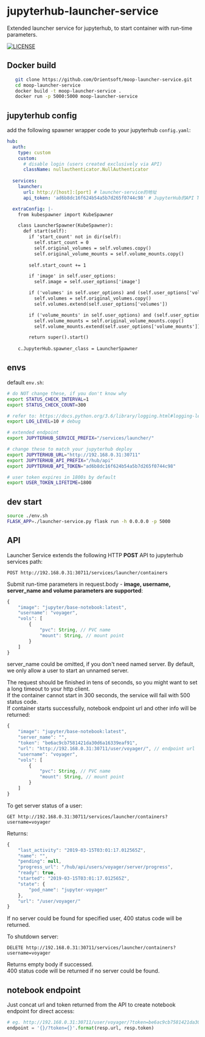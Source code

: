 
# jupyterhub-launcher-service

Extended launcher service for jupyterhub, to start container with run-time parameters.  


[![LICENSE](https://img.shields.io/badge/license-Anti%20996-blue.svg)](https://github.com/996icu/996.ICU/blob/master/LICENSE)

## Docker build
```sh
   git clone https://github.com/Orientsoft/moop-launcher-service.git
   cd moop-launcher-service
   docker build -t moop-launcher-service .
   docker run -p 5000:5000 moop-launcher-service
```

## jupyterhub config

add the following spawner wrapper code to your jupyterhub ```config.yaml```:  

```yaml
hub:
  auth:
    type: custom
    custom:
      # disable login (users created exclusively via API)
      className: nullauthenticator.NullAuthenticator
        
  services:
    launcher:
      url: http://[host]:[port] # launcher-service的地址
      api_token: 'ad6b8dc16f624b54a5b7d265f0744c98' # JupyterHub的API Token，要与launcher-service环境变量的配置对应

  extraConfig: |-
    from kubespawner import KubeSpawner

    class LauncherSpawner(KubeSpawner):
      def start(self):
        if 'start_count' not in dir(self):
          self.start_count = 0
          self.original_volumes = self.volumes.copy()
          self.original_volume_mounts = self.volume_mounts.copy()
        
        self.start_count += 1

        if 'image' in self.user_options:
          self.image = self.user_options['image']

        if ('volumes' in self.user_options) and (self.user_options['volumes'] is not None):
          self.volumes = self.original_volumes.copy()
          self.volumes.extend(self.user_options['volumes'])

        if ('volume_mounts' in self.user_options) and (self.user_options['volume_mounts'] is not None):
          self.volume_mounts = self.original_volume_mounts.copy()
          self.volume_mounts.extend(self.user_options['volume_mounts'])

        return super().start()
    
    c.JupyterHub.spawner_class = LauncherSpawner
```

## envs

default ```env.sh```:  

```sh
# do NOT change these, if you don't know why
export STATUS_CHECK_INTERVAL=1
export STATUS_CHECK_COUNT=300

# refer to: https://docs.python.org/3.6/library/logging.html#logging-levels
export LOG_LEVEL=10 # debug

# extended endpoint
export JUPYTERHUB_SERVICE_PREFIX="/services/launcher/"

# change these to match your jupyterhub deploy
export JUPYTERHUB_URL="http://192.168.0.31:30711"
export JUPYTERHUB_API_PREFIX="/hub/api"
export JUPYTERHUB_API_TOKEN="ad6b8dc16f624b54a5b7d265f0744c98"

# user token expires in 1800s by default
export USER_TOKEN_LIFETIME=1800
```

## dev start

```sh
source ./env.sh
FLASK_APP=./launcher-service.py flask run -h 0.0.0.0 -p 5000
```

## API

Launcher Service extends the following HTTP **POST** API to jupyterhub services path:  

```
POST http://192.168.0.31:30711/services/launcher/containers
```

Submit run-time parameters in request.body - **image, username, server_name and volume parameters are supported**:  

```js
{
    "image": "jupyter/base-notebook:latest",
    "username": "voyager",
    "vols": [
        {
            "pvc": String, // PVC name
            "mount": String, // mount point
        }
    ]
}
```

server_name could be omitted, if you don't need named server. By default, we only allow a user to start an unnamed server.  
  
The request should be finished in tens of seconds, so you might want to set a long timeout to your http client.  
If the container cannot start in 300 seconds, the service will fail with 500 status code.  
If container starts successfully, notebook endpoint url and other info will be returned:  

```js
{
    "image": "jupyter/base-notebook:latest",
    "server_name": "",
    "token": "be6ac9cb7581421da30d6a16339eaf91",
    "url": "http://192.168.0.31:30711/user/voyager/", // endpoint url
    "username": "voyager",
    "vols": [
        {
            "pvc": String, // PVC name
            "mount": String, // mount point
        }
    ]
}
```

To get server status of a user:  

```
GET http://192.168.0.31:30711/services/launcher/containers?username=voyager
```

Returns:  

```js
{
    "last_activity": "2019-03-15T03:01:17.012565Z",
    "name": "",
    "pending": null,
    "progress_url": "/hub/api/users/voyager/server/progress",
    "ready": true,
    "started": "2019-03-15T03:01:17.012565Z",
    "state": {
        "pod_name": "jupyter-voyager"
    },
    "url": "/user/voyager/"
}
```

If no server could be found for specified user, 400 status code will be returned.  

To shutdown server:  

```
DELETE http://192.168.0.31:30711/services/launcher/containers?username=voyager
```

Returns empty body if successed.  
400 status code will be returned if no server could be found.

## notebook endpoint

Just concat url and token returned from the API to create notebook endpoint for direct access:  

```py
# eg. http://192.168.0.31:30711/user/voyager/?token=be6ac9cb7581421da30d6a16339eaf91
endpoint = '{}/?token={}'.format(resp.url, resp.token)
```
